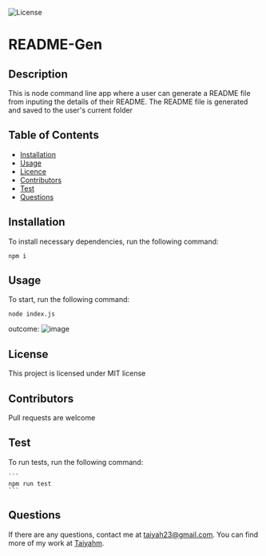 ![License](https://img.shields.io/badge/License-MIT-blue.svg)

# README-Gen

## Description

  This is node command line app where a user can generate a README file from inputing the details of their README. The README file is generated and saved to the       user's current folder

  ## Table of Contents
  
  * [Installation](#Installation)
  * [Usage](#Usage)
  * [Licence](#Licence)
  * [Contributors](#Contributors)
  * [Test](#Test)
  * [Questions](#question) 

 ## Installation
 
To install necessary dependencies, run the following command:

```
npm i
```

  ## Usage
  To start, run the following command:
  
  ```
  node index.js 
  ```
 outcome:
 ![image](https://user-images.githubusercontent.com/72588525/110214712-e1d36b00-7e73-11eb-808c-20d94c3fb2be.png)
  
  ## License  

  This project is licensed under MIT license

  ## Contributors

  Pull requests are welcome

  ## Test

  To run tests, run the following command:

    ```
    npm run test
    ```
  ## Questions

  If there are any questions, contact me at taiyah23@gmail.com. You can find more of my work at [Taiyahm](https://github.com/Taiyahm/).
  

  
  
